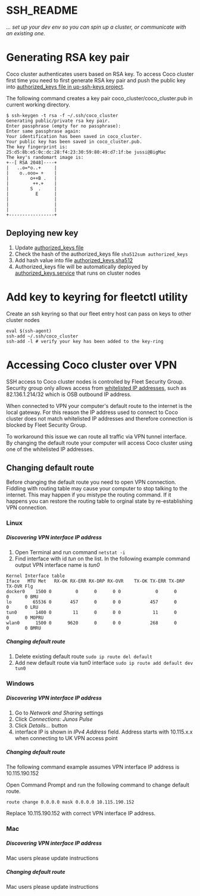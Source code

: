 # SSH_README

_... set up your dev env so you can spin up a cluster, or communicate with an existing one._


# Generating RSA key pair


Coco cluster authenticates users based on RSA key. To access Coco cluster first time you need to first generate RSA key pair and push the public key into [authorized_keys file in up-ssh-keys project](https://github.com/Financial-Times/up-ssh-keys/blob/master/authorized_keys).


The following command creates a key pair coco_cluster/coco_cluster.pub in current working directory.

``` 
$ ssh-keygen -t rsa -f ~/.ssh/coco_cluster 
Generating public/private rsa key pair.
Enter passphrase (empty for no passphrase): 
Enter same passphrase again: 
Your identification has been saved in coco_cluster.
Your public key has been saved in coco_cluster.pub.
The key fingerprint is:
25:d5:8b:e5:0c:dc:28:f4:23:30:59:80:49:d7:1f:be jussi@BigMac
The key's randomart image is:
+--[ RSA 2048]----+
|   ..o=*o..+     |
|    o..ooo= +    |
|        o++B .   |
|         ++.+    |
|        S  .     |
|          E      |
|                 |
|                 |
|                 |
+-----------------+
```

## Deploying new key

 1. Update [authorized_keys file](https://github.com/Financial-Times/up-ssh-keys/blob/master/authorized_keys)
 2. Check the hash of the authorized_keys file ``` sha512sum authorized_keys ```
 3. Add hash value into file [authorized_keys.sha512](https://github.com/Financial-Times/up-ssh-keys/blob/master/authorized_keys.sha512)
 4. Authorized_keys file will be automatically deployed by [authorized_keys.service](https://github.com/Financial-Times/coco-provisioner/blob/master/ansible/userdata/default_instance_user_data.yaml#L21) that runs on cluster nodes



# Add key to keyring for fleetctl utility

Create an ssh keyring so that our fleet entry host can pass on keys to other cluster nodes
```
eval $(ssh-agent)
ssh-add ~/.ssh/coco_cluster
ssh-add -l # verify your key has been added to the key-ring
```

# Accessing Coco cluster over VPN

SSH access to Coco cluster nodes is controlled by Fleet Security Group. Security group only allows access from [whitelisted IP addresses](https://github.com/Financial-Times/coco-provisioner/blob/master/ansible/aws_coreos_site.yml#L57), such as 82.136.1.214/32 which is OSB outbound IP address.

When connected to VPN your computer's default route to the internet is the local gateway. For this reason the IP address used to connect to Coco cluster does not match whitelisted IP addresses and therefore connection is blocked by Fleet Security Group. 

To workaround this issue we can route all traffic via VPN tunnel interface. By changing the default route your computer will access Coco cluster using one of the whitelisted IP addresses.

## Changing default route

Before changing the default route you need to open VPN connection. Fiddling with routing table may cause your computer to stop talking to the internet. This may happen if you mistype the routing command. If it happens you can restore the routing table to orginal state by re-establishing VPN connection.

### Linux

##### Discovering VPN interface IP address

 1. Open Terminal and run command ``` netstat -i ```
 2. Find interface with id _tun_ on the list. In the following example command output VPN interface name is _tun0_

```
Kernel Interface table
Iface   MTU Met   RX-OK RX-ERR RX-DRP RX-OVR    TX-OK TX-ERR TX-DRP TX-OVR Flg
docker0    1500 0         0      0      0 0             0      0      0      0 BMU
lo        65536 0       457      0      0 0           457      0      0      0 LRU
tun0       1400 0        11      0      0 0            11      0      0      0 MOPRU
wlan0      1500 0      9620      0      0 0           268      0      0      0 BMRU
```

##### Changing default route

 1. Delete existing default route ``` sudo ip route del default ```
 2. Add new default route via tun0 interface ``` sudo ip route add default dev tun0 ```



### Windows

##### Discovering VPN interface IP address 

 1. Go to _Network and Sharing_ settings
 2. Click _Connections: Junos Pulse_
 3. Click _Details..._ button
 4. interface IP is shown in _IPv4 Address_ field. Address starts with 10.115.x.x when connecting to UK VPN access point

##### Changing default route
The following command example assumes VPN interface IP address is 10.115.190.152

Open Command Prompt and run the following command to change default route.

``` route change 0.0.0.0 mask 0.0.0.0 10.115.190.152 ```

Replace 10.115.190.152 with correct VPN interface IP address.

### Mac

##### Discovering VPN interface IP address 
Mac users please update instructions

##### Changing default route
Mac users please update instructions
